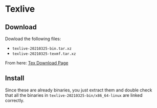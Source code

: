 # Texlive

## Download

Dowload the following files:

* `texlive-20210325-bin.tar.xz`
* `texlive-20210325-texmf.tar.xz`

From here: [Tex Download Page](https://ftp.math.utah.edu/pub/tex/historic/systems/texlive/2021/)

## Install

Since these are already binaries, you just extract them and double check that all the binaries in `texlive-20210325-bin/x86_64-linux` are linked correctly.

